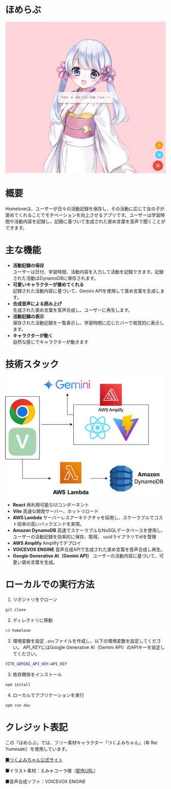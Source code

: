 # ほめらぶ
![image](homelove.png)

# 概要
Homeloveは、ユーザーが日々の活動記録を保存し、その活動に応じて女の子が褒めてくれることでモチベーションを向上させるアプリです。ユーザーは学習時間や活動内容を記録し、記録に基づいて生成された褒め言葉を音声で聞くことができます。

# 主な機能
- **活動記録の保存**
<br>ユーザーは日付、学習時間、活動内容を入力して活動を記録できます。記録された活動はDynamoDBに保存されます。
- **可愛いキャラクターが褒めてくれる**
<br>記録された活動内容に基づいて、Gemini APIを使用して褒め言葉を生成します。
- **合成音声による読み上げ**
<br>生成された褒め言葉を音声合成し、ユーザーに再生します。
- **活動記録の表示**
<br>保存された活動記録を一覧表示し、学習時間に応じたバーで視覚的に表示します。
- **キャラクターが動く**
<br>自然な感じでキャラクターが動きます

# 技術スタック

![image](homelove_architecture.jpeg)

- **React**
再利用可能なUIコンポーネント
- **Vite**
高速な開発サーバー、ホットリロード
- **AWS Lambda**
サーバーレスアーキテクチャを採用し、スケーラブルでコスト効率の高いバックエンドを実現。
- **Amazon DynamoDB**
高速でスケーラブルなNoSQLデータベースを使用し、ユーザーの活動記録を効率的に保存、取得。
uuidライブラリでidを管理
- **AWS Amplify**
Amplifyでデプロイ
- **VOICEVOX ENGINE**
音声合成APIで生成された褒め言葉を音声合成し再生。
- **Google Generative AI（Gemini API）**
ユーザーの活動内容に基づいて、可愛い褒め言葉を生成。

# ローカルでの実行方法
1. リポジトリをクローン
```bash
git clone
```
2. ディレクトリに移動
```bash
cd homelove
```
3. 環境変数を設定
`.env`ファイルを作成し、以下の環境変数を設定してください。
API_KEYにはGoogle Generative AI（Gemini API）のAPIキーを設定してください。
```bash
VITE_GEMINI_API_KEY=API_KEY
```

3. 依存関係をインストール
```bash
npm install
```
4. ローカルでアプリケーションを実行
```bash
npm run dev
```

# クレジット表記

この「ほめらぶ」では、フリー素材キャラクター「つくよみちゃん」（© Rei Yumesaki）を使用しています。

[■つくよみちゃん公式サイト](https://tyc.rei-yumesaki.net/)

■イラスト素材：えみゃコーラ様（[配布URL](https://tyc.rei-yumesaki.net/material/illust/)）

■音声合成ソフト：VOICEVOX ENGINE